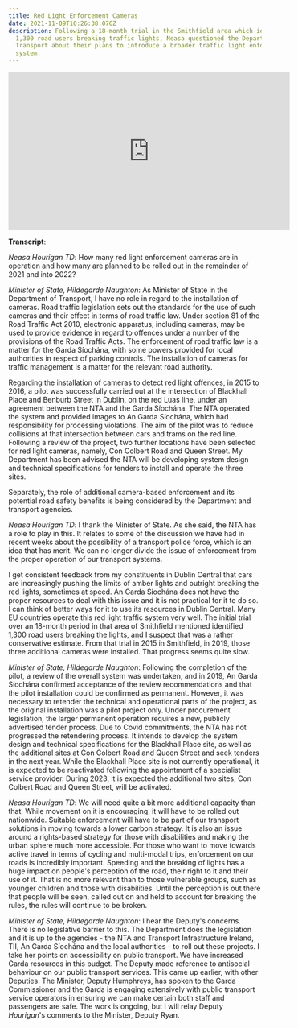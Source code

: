 ```yaml
---
title: Red Light Enforcement Cameras
date: 2021-11-09T10:26:38.076Z
description: Following a 18-month trial in the Smithfield area which identified
  1,300 road users breaking traffic lights, Neasa questioned the Department for
  Transport about their plans to introduce a broader traffic light enforcement
  system.
---
```

<iframe width="560" height="315" src="https://www.youtube.com/embed/JaRV7VfE2cM" title="YouTube video player" frameborder="0" allow="accelerometer; autoplay; clipboard-write; encrypted-media; gyroscope; picture-in-picture" allowfullscreen></iframe>

**Transcript**:

*Neasa Hourigan TD*: How many red light enforcement cameras are in operation and how many are planned to be rolled out in the remainder of 2021 and into 2022?

*Minister of State, Hildegarde Naughton*: As Minister of State in the Department of Transport, I have no role in regard to the installation of cameras. Road traffic legislation sets out the standards for the use of such cameras and their effect in terms of road traffic law. Under section 81 of the Road Traffic Act 2010, electronic apparatus, including cameras, may be used to provide evidence in regard to offences under a number of the provisions of the Road Traffic Acts. The enforcement of road traffic law is a matter for the Garda Síochána, with some powers provided for local authorities in respect of parking controls. The installation of cameras for traffic management is a matter for the relevant road authority.

Regarding the installation of cameras to detect red light offences, in 2015 to 2016, a pilot was successfully carried out at the intersection of Blackhall Place and Benburb Street in Dublin, on the red Luas line, under an agreement between the NTA and the Garda Síochána. The NTA operated the system and provided images to An Garda Síochána, which had responsibility for processing violations. The aim of the pilot was to reduce collisions at that intersection between cars and trams on the red line. Following a review of the project, two further locations have been selected for red light cameras, namely, Con Colbert Road and Queen Street. My Department has been advised the NTA will be developing system design and technical specifications for tenders to install and operate the three sites.

Separately, the role of additional camera-based enforcement and its potential road safety benefits is being considered by the Department and transport agencies.

*Neasa Hourigan TD*: I thank the Minister of State. As she said, the NTA has a role to play in this. It relates to some of the discussion we have had in recent weeks about the possibility of a transport police force, which is an idea that has merit. We can no longer divide the issue of enforcement from the proper operation of our transport systems.

I get consistent feedback from my constituents in Dublin Central that cars are increasingly pushing the limits of amber lights and outright breaking the red lights, sometimes at speed. An Garda Síochána does not have the proper resources to deal with this issue and it is not practical for it to do so. I can think of better ways for it to use its resources in Dublin Central. Many EU countries operate this red light traffic system very well. The initial trial over an 18-month period in that area of Smithfield mentioned identified 1,300 road users breaking the lights, and I suspect that was a rather conservative estimate. From that trial in 2015 in Smithfield, in 2019, those three additional cameras were installed. That progress seems quite slow.

*Minister of State, Hildegarde Naughton*: Following the completion of the pilot, a review of the overall system was undertaken, and in 2019, An Garda Síochána confirmed acceptance of the review recommendations and that the pilot installation could be confirmed as permanent. However, it was necessary to retender the technical and operational parts of the project, as the original installation was a pilot project only. Under procurement legislation, the larger permanent operation requires a new, publicly advertised tender process. Due to Covid commitments, the NTA has not progressed the retendering process. It intends to develop the system design and technical specifications for the Blackhall Place site, as well as the additional sites at Con Colbert Road and Queen Street and seek tenders in the next year. While the Blackhall Place site is not currently operational, it is expected to be reactivated following the appointment of a specialist service provider. During 2023, it is expected the additional two sites, Con Colbert Road and Queen Street, will be activated.

*Neasa Hourigan TD*: We will need quite a bit more additional capacity than that. While movement on it is encouraging, it will have to be rolled out nationwide. Suitable enforcement will have to be part of our transport solutions in moving towards a lower carbon strategy. It is also an issue around a rights-based strategy for those with disabilities and making the urban sphere much more accessible. For those who want to move towards active travel in terms of cycling and multi-modal trips, enforcement on our roads is incredibly important. Speeding and the breaking of lights has a huge impact on people's perception of the road, their right to it and their use of it. That is no more relevant than to those vulnerable groups, such as younger children and those with disabilities. Until the perception is out there that people will be seen, called out on and held to account for breaking the rules, the rules will continue to be broken.

*Minister of State, Hildegarde Naughton*: I hear the Deputy's concerns. There is no legislative barrier to this. The Department does the legislation and it is up to the agencies - the NTA and Transport Infrastructure Ireland, TII, An Garda Síochána and the local authorities - to roll out these projects. I take her points on accessibility on public transport. We have increased Garda resources in this budget. The Deputy made reference to antisocial behaviour on our public transport services. This came up earlier, with other Deputies. The Minister, Deputy Humphreys, has spoken to the Garda Commissioner and the Garda is engaging extensively with public transport service operators in ensuring we can make certain both staff and passengers are safe. The work is ongoing, but I will relay Deputy *Hourigan*'s comments to the Minister, Deputy Ryan.